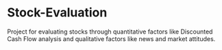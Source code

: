 # Stock-Evaluation
Project for evaluating stocks through quantitative factors like Discounted Cash Flow analysis and qualitative factors like news and market attitudes.
